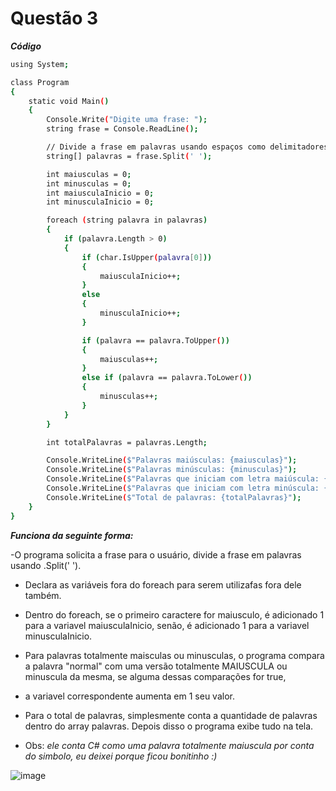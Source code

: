 # Questão 3

***Código***

```bash
using System;

class Program
{
    static void Main()
    {
        Console.Write("Digite uma frase: ");
        string frase = Console.ReadLine();

        // Divide a frase em palavras usando espaços como delimitadores
        string[] palavras = frase.Split(' ');

        int maiusculas = 0;
        int minusculas = 0;
        int maiusculaInicio = 0;
        int minusculaInicio = 0;

        foreach (string palavra in palavras)
        {
            if (palavra.Length > 0)
            {
                if (char.IsUpper(palavra[0]))
                {
                    maiusculaInicio++;
                }
                else
                {
                    minusculaInicio++;
                }

                if (palavra == palavra.ToUpper())
                {
                    maiusculas++;
                }
                else if (palavra == palavra.ToLower())
                {
                    minusculas++;
                }
            }
        }

        int totalPalavras = palavras.Length;

        Console.WriteLine($"Palavras maiúsculas: {maiusculas}");
        Console.WriteLine($"Palavras minúsculas: {minusculas}");
        Console.WriteLine($"Palavras que iniciam com letra maiúscula: {maiusculaInicio}");
        Console.WriteLine($"Palavras que iniciam com letra minúscula: {minusculaInicio}");
        Console.WriteLine($"Total de palavras: {totalPalavras}");
    }
}
```
***Funciona da seguinte forma:***

-O programa solicita a frase para o usuário, divide a frase em palavras usando .Split(' '). 
- Declara as variáveis fora do foreach para serem utilizafas fora dele também. 
- Dentro do foreach, se o primeiro caractere for maiusculo, é adicionado 1 para a variavel maiusculaInicio, senão, é adicionado 1 para a variavel minusculaInicio.
- Para palavras totalmente maisculas ou minusculas, o programa compara a palavra "normal" com uma versão totalmente MAIUSCULA ou minuscula da mesma, se alguma dessas comparações for true,
- a variavel correspondente aumenta em 1 seu valor. 
- Para o total de palavras, simplesmente conta a quantidade de palavras dentro do array palavras. Depois disso o programa exibe tudo na tela.

- Obs: *ele conta C# como uma palavra totalmente maiuscula por conta do simbolo, eu deixei porque ficou bonitinho :)*


![image](https://github.com/RoseBorges44/CSharp/assets/122793017/f8bd1e34-62d8-4cce-a58c-50d8247f6fae)
